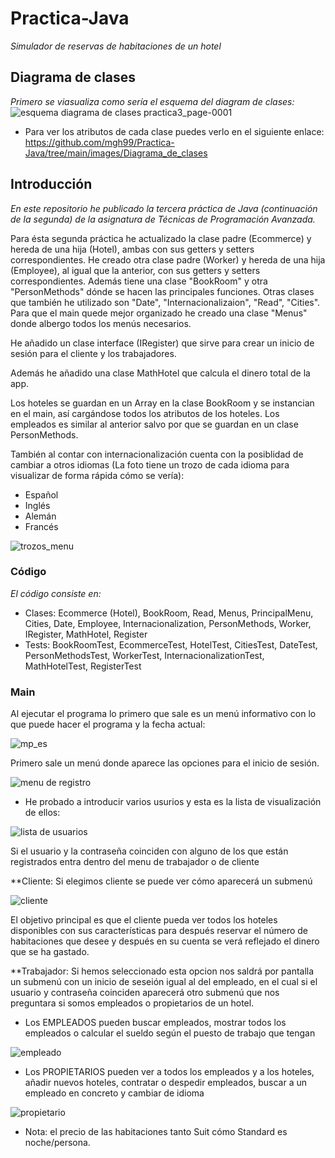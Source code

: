 # Practica-Java
_Simulador de reservas de habitaciones de un hotel_

## Diagrama de clases
_Primero se viasualiza como sería el esquema del diagram de clases:_
![esquema diagrama de clases practica3_page-0001](https://user-images.githubusercontent.com/43043718/100024921-0a18eb80-2de8-11eb-937e-0c8903167a26.jpg)

* Para ver los atributos de cada clase puedes verlo en el siguiente enlace:
https://github.com/mgh99/Practica-Java/tree/main/images/Diagrama_de_clases

## Introducción
_En este repositorio he publicado la tercera práctica de Java (continuación de la segunda) de la asignatura de Técnicas de Programación Avanzada._

Para ésta segunda práctica he actualizado la clase padre (Ecommerce) y hereda de una hija (Hotel), ambas con sus getters y setters correspondientes.
He creado otra clase padre (Worker) y hereda de una hija (Employee), al igual que la anterior, con sus getters y setters correspondientes.
Además tiene una clase "BookRoom" y otra "PersonMethods" dónde se hacen las principales funciones.
Otras clases que también he utilizado son "Date", "Internacionalizaion", "Read", "Cities".
Para que el main quede mejor organizado he creado una clase "Menus" donde albergo todos los menús necesarios.

He añadido un clase interface (IRegister) que sirve para crear un inicio de sesión para el cliente y los trabajadores.

Además he añadido una clase MathHotel que calcula el dinero total de la app.

Los hoteles se guardan en un Array en la clase BookRoom y se instancian en el main, así cargándose todos los atributos de los hoteles.
Los empleados es similar al anterior salvo por que se guardan en un clase PersonMethods.

También al contar con internacionalización cuenta con la posiblidad de cambiar a otros idiomas
(La foto tiene un trozo de cada idioma para visualizar de forma rápida cómo se vería):

* Español
* Inglés
* Alemán
* Francés

![trozos_menu](https://user-images.githubusercontent.com/43043718/98460803-b4b5cb00-21a7-11eb-8582-aee66961c0bd.png)

### Código
_El código consiste en:_

* Clases: Ecommerce (Hotel), BookRoom, Read, Menus, PrincipalMenu, Cities, Date, Employee, Internacionalization, PersonMethods, Worker, IRegister, MathHotel, Register
* Tests: BookRoomTest, EcommerceTest, HotelTest, CitiesTest, DateTest, PersonMethodsTest, WorkerTest, InternacionalizationTest, MathHotelTest, RegisterTest

### Main

Al ejecutar el programa lo primero que sale es un menú informativo con lo que puede hacer el programa y la fecha actual:

![mp_es](https://user-images.githubusercontent.com/43043718/98460564-d01fd680-21a5-11eb-838d-f54ae9a323bd.png)

Primero sale un menú donde aparece las opciones para el inicio de sesión.

![menu de registro](https://user-images.githubusercontent.com/43043718/100026953-0ab38100-2dec-11eb-8819-704e437d3e94.png)

 * He probado a introducir varios usurios y esta es la lista de visualización de ellos:
 
 ![lista de usuarios](https://user-images.githubusercontent.com/43043718/100026985-1acb6080-2dec-11eb-9383-4456e5e0d5e4.png)
 
 Si el usuario y la contraseña coinciden con alguno de los que están registrados entra dentro del menu de trabajador o de cliente

 **Cliente:
Si elegimos cliente se puede ver cómo aparecerá un submenú 

![cliente](https://user-images.githubusercontent.com/43043718/98460629-53412c80-21a6-11eb-8315-0592a6bfe0fe.png)

El objetivo principal es que el cliente pueda ver todos los hoteles disponibles con sus características para después reservar el número de habitaciones que desee y después en su cuenta se verá reflejado el dinero que se ha gastado.

 **Trabajador:
 Si hemos seleccionado esta opcion nos saldrá por pantalla un submenú con un inicio de seseión igual al del empleado, en el cual si el usuario y contraseña coinciden aparecerá otro submenú que nos preguntara si somos empleados o propietarios de un hotel.
 - Los EMPLEADOS pueden buscar empleados, mostrar todos los empleados o calcular el sueldo según el puesto de trabajo que tengan
 
 ![empleado](https://user-images.githubusercontent.com/43043718/98460663-9bf8e580-21a6-11eb-9c5d-a5ee9f8a6053.png)
 
 - Los PROPIETARIOS pueden ver a todos los empleados y a los hoteles, añadir nuevos hoteles, contratar o despedir empleados, buscar a un empleado en concreto y cambiar de idioma
 
 ![propietario](https://user-images.githubusercontent.com/43043718/98460674-b632c380-21a6-11eb-893c-126c6aad4da0.png)
 
 * Nota: el precio de las habitaciones tanto Suit cómo Standard es noche/persona.
